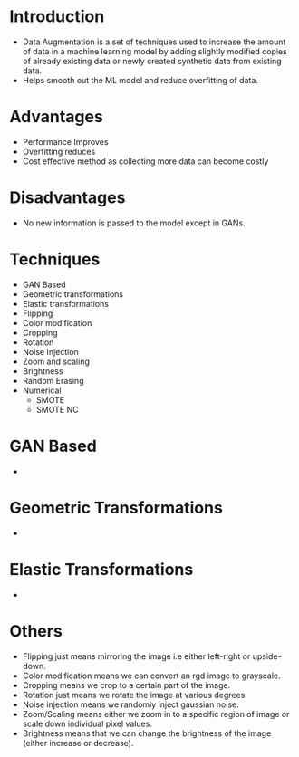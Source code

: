 # Introduction
* Data Augmentation is a set of techniques used to increase the amount of data in a machine learning model by adding slightly modified copies of already existing data or newly created synthetic data from existing data.
* Helps smooth out the ML model and reduce overfitting of data.

# Advantages
* Performance Improves
* Overfitting reduces
* Cost effective method as collecting more data can become costly

# Disadvantages
* No new information is passed to the model except in GANs.

# Techniques
* GAN Based
* Geometric transformations
* Elastic transformations
* Flipping
* Color modification
* Cropping
* Rotation
* Noise Injection
* Zoom and scaling
* Brightness
* Random Erasing
* Numerical
    * SMOTE
    * SMOTE NC

# GAN Based
* 

# Geometric Transformations
* 

# Elastic Transformations
* 

# Others
* Flipping just means mirroring the image i.e either left-right or upside-down.
* Color modification means we can convert an rgd image to grayscale.
* Cropping means we crop to a certain part of the image.
* Rotation just means we rotate the image at various degrees.
* Noise injection means we randomly inject gaussian noise.
* Zoom/Scaling means either we zoom in to a specific region of image or scale down individual pixel values.
* Brightness means that we can change the brightness of the image (either increase or decrease).
